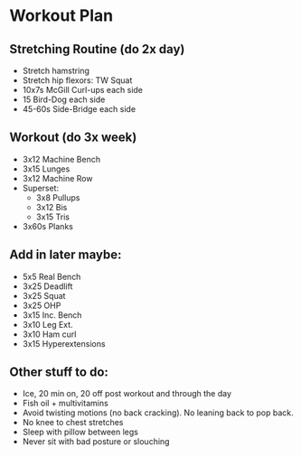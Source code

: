 # Workout Plan

## Stretching Routine (do 2x day)
* Stretch hamstring
* Stretch hip flexors: TW Squat
* 10x7s McGill Curl-ups each side
* 15 Bird-Dog each side
* 45-60s Side-Bridge each side


## Workout (do 3x week)
* 3x12 Machine Bench
* 3x15 Lunges
* 3x12 Machine Row
* Superset:
  * 3x8 Pullups
  * 3x12 Bis
  * 3x15 Tris
* 3x60s Planks


## Add in later maybe:
* 5x5 Real Bench
* 3x25 Deadlift
* 3x25 Squat
* 3x25 OHP
* 3x15 Inc. Bench
* 3x10 Leg Ext.
* 3x10 Ham curl
* 3x15 Hyperextensions


## Other stuff to do:
* Ice, 20 min on, 20 off post workout and through the day
* Fish oil + multivitamins
* Avoid twisting motions (no back cracking). No leaning back to pop back.
* No knee to chest stretches
* Sleep with pillow between legs
* Never sit with bad posture or slouching
